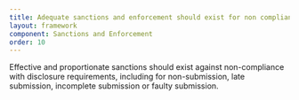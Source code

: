 ```yaml
---
title: Adequate sanctions and enforcement should exist for non compliance
layout: framework
component: Sanctions and Enforcement
order: 10
---
```


Effective and proportionate sanctions should exist against non-compliance with disclosure requirements, including for non-submission, late submission, incomplete submission or faulty submission.